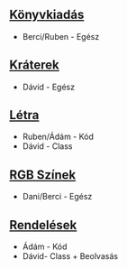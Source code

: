 ## [Könyvkiadás](https://github.com/Zufhi/Tanulo-csoport-DDRAB/tree/K%C3%B6nyv)
+ Berci/Ruben - Egész

## [Kráterek](https://github.com/Zufhi/Tanulo-csoport-DDRAB/tree/Kr%C3%A1terek)
+ Dávid - Egész

## [Létra](https://github.com/Zufhi/Tanulo-csoport-DDRAB/tree/L%C3%A9tra)
+ Ruben/Ádám - Kód
+ Dávid - Class

## [RGB Színek](https://github.com/Zufhi/Tanulo-csoport-DDRAB/tree/RGB-szinek)
+ Dani/Berci - Egész

## [Rendelések](https://github.com/Zufhi/Tanulo-csoport-DDRAB/tree/Rendel%C3%A9sek)
+ Ádám - Kód
+ Dávid- Class + Beolvasás
